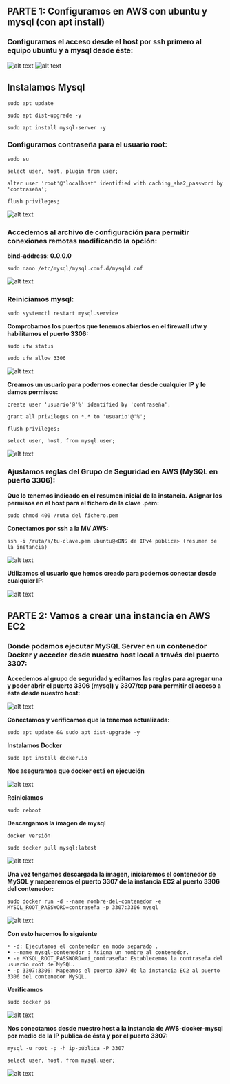 ##  PARTE 1: Configuramos en AWS con ubuntu y mysql (con apt install) 

### Configuramos el acceso desde el host por ssh primero al equipo ubuntu y a mysql desde éste:

![alt text](image.png)
![alt text](image-1.png)

## Instalamos Mysql

`sudo apt update`

`sudo apt dist-upgrade -y`

`sudo apt install mysql-server -y`

### Configuramos contraseña para el usuario root:

`sudo su`

`select user, host, plugin from user;`

`alter user 'root'@'localhost' identified with caching_sha2_password by 'contraseña';`

`flush privileges;`

![alt text](image-2.png)

### Accedemos al archivo de configuración para permitir conexiones remotas modificando la opción:

**bind-address: 0.0.0.0**

`sudo nano /etc/mysql/mysql.conf.d/mysqld.cnf`

![alt text](image-3.png)

### Reiniciamos mysql:

`sudo systemctl restart mysql.service`

**Comprobamos los puertos que tenemos abiertos en el firewall ufw y habilitamos el puerto 3306:**

`sudo ufw status`

`sudo ufw allow 3306`

![alt text](image-4.png)

**Creamos un usuario para podernos conectar desde cualquier IP y le damos permisos:**

`create user 'usuario'@'%' identified by 'contraseña';`

`grant all privileges on *.* to 'usuario'@'%';`

`flush privileges;`

`select user, host, from mysql.user;`

![alt text](image-5.png)

### Ajustamos reglas del Grupo de Seguridad en AWS (MySQL en puerto 3306):

**Que lo tenemos indicado en el resumen inicial de la instancia.**
**Asignar los permisos en el host para el fichero de la clave .pem:**

`sudo chmod 400 /ruta del fichero.pem`

**Conectamos por ssh a la MV AWS:**

`ssh -i /ruta/a/tu-clave.pem ubuntu@<DNS de IPv4 pública> (resumen de la instancia)`

![alt text](image-6.png)

**Utilizamos el usuario que hemos creado para podernos conectar desde cualquier IP:**

![alt text](image-7.png)

## PARTE 2: Vamos a crear una instancia en AWS EC2

### Donde podamos ejecutar MySQL Server en un contenedor Docker y acceder desde nuestro host local a través del puerto 3307:

**Accedemos al grupo de seguridad y editamos las reglas para agregar una y poder abrir el puerto 3306 (mysql) y 3307/tcp para permitir el acceso a éste desde nuestro host:**

![alt text](image-8.png)

**Conectamos y verificamos que la tenemos actualizada:**

`sudo apt update && sudo apt dist-upgrade -y`

**Instalamos Docker**

`sudo apt install docker.io`

**Nos aseguramoa que docker está en ejecución**

![alt text](image-9.png)

**Reiniciamos**

`sudo reboot`

**Descargamos la imagen de mysql**

`docker versión`

`sudo docker pull mysql:latest`

![alt text](image-10.png)

**Una vez tengamos descargada la imagen, iniciaremos el contenedor de MySQL y mapearemos el puerto 3307 de la instancia EC2 al puerto 3306 del contenedor:**

`sudo docker run -d --name nombre-del-contenedor -e MYSQL_ROOT_PASSWORD=contraseña -p 3307:3306 mysql`

![alt text](image-11.png)

**Con esto hacemos lo siguiente**

    • -d: Ejecutamos el contenedor en modo separado .
    • --name mysql-contenedor : Asigna un nombre al contenedor.
    • -e MYSQL_ROOT_PASSWORD=mi_contraseña: Establecemos la contraseña del usuario root de MySQL.
    • -p 3307:3306: Mapeamos el puerto 3307 de la instancia EC2 al puerto 3306 del contenedor MySQL.

**Verificamos**

`sudo docker ps`

![alt text](image-12.png)

**Nos conectamos desde nuestro host a la instancia de AWS-docker-mysql por medio de la IP publica de ésta y por el puerto 3307:**

`mysql -u root -p -h ip-pública -P 3307`

`select user, host, from mysql.user;`

![alt text](image-13.png)
